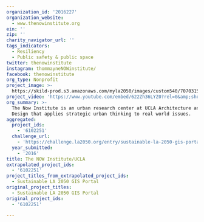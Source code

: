 ```yaml
---
organization_id: '2016227'
organization_website:
  - www.thenowinstitute.org
ein: ''
zip: ''
charity_navigator_url: ''
tags_indicators:
  - Resiliency
  - Public safety & public space
twitter: thenowinstitute
instagram: thommayneNOWinstitute/
facebook: thenowinstitute
org_type: Nonprofit
project_image: >-
  https://skild-prod.s3.amazonaws.com/myla2050/images/custom540/7070315265741-team91.png
project_video: 'https://www.youtube.com/embed/622Zh36LYZ0?rel=0&amp;showinfo=0'
org_summary: >-
  The Now Institute is an urban research center at UCLA Architecture and Urban
  Design that applies strategic urban thinking to real world issues.
aggregated:
  project_ids:
    - '6102251'
  challenge_url:
    - 'https://challenge.la2050.org/entry/sustainable-la-2050-gis-portal'
  year_submitted:
    - '2016'
title: The NOW Institute/UCLA
extrapolated_project_ids:
  - '6102251'
project_titles_from_extrapolated_project_ids:
  - Sustainable LA 2050 GIS Portal
original_project_titles:
  - Sustainable LA 2050 GIS Portal
original_project_ids:
  - '6102251'

---
```


